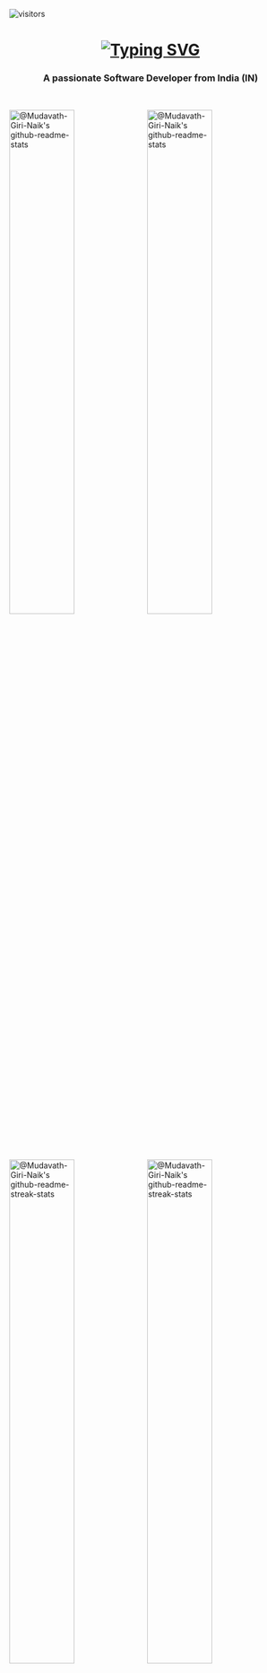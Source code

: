 ![visitors](https://visitor-badge.laobi.icu/badge?page_id=Mudavath-Giri-Naik.Mudavath-Giri-Naik)
<br/>
<h1 align="center">
    <a href="https://git.io/typing-svg"><img src="https://readme-typing-svg.herokuapp.com?font=Roman&weight=900&size=36&duration=2000&color=0A3CF7&center=true&vCenter=true&width=435&height=73&lines=Hi+there%F0%9F%91%8B;I'm+Giri+Naik" alt="Typing SVG" /></a>
<br/>
</h1>
<h3 align="center"> A passionate Software Developer from India (IN)</h3>
<br/>
<p align="center">

<!-- OLD github-readme-stats
<a href="https://github.com/Mudavath-Giri-Naik?tab=repositories"><img src="https://github-readme-stats.vercel.app/api?username=Mudavath-Giri-Naik&theme=gotham&show_icons=true&count_private=true&hide_border=true"  width="48%" alt="@Mudavath-Giri-Naik's github-readme-stats"/></a>
-->

<a href="https://github.com/Mudavath-Giri-Naik?tab=repositories#gh-dark-mode-only"><img src="https://github-readme-stats-one-bice.vercel.app/api?username=Mudavath-Giri-Naik&theme=gotham&show_icons=true&count_private=true&hide_border=true&role=OWNER,ORGANIZATION_MEMBER,COLLABORATOR"  width="48%" alt="@Mudavath-Giri-Naik's github-readme-stats"/></a>
<a href="https://github.com/Mudavath-Giri-Naik?tab=repositories#gh-light-mode-only"><img src="https://github-readme-stats-one-bice.vercel.app/api?username=Mudavath-Giri-Naik&theme=default&show_icons=true&count_private=true&hide_border=true&role=OWNER,ORGANIZATION_MEMBER,COLLABORATOR"  width="48%" alt="@Mudavath-Giri-Naik's github-readme-stats"/></a>
<a href="https://github.com/Mudavath-Giri-Naik?tab=stars#gh-dark-mode-only"><img src="https://github-readme-streak-stats.herokuapp.com?user=Mudavath-Giri-Naik&theme=gotham&hide_border=true&date_format=M%20j%5B%2C%20Y%5D"  width="48%" alt="@Mudavath-Giri-Naik's github-readme-streak-stats"/></a>
<a href="https://github.com/Mudavath-Giri-Naik?tab=stars#gh-light-mode-only"><img src="https://github-readme-streak-stats.herokuapp.com?user=Mudavath-Giri-Naik&theme=transparent&hide_border=true&date_format=M%20j%5B%2C%20Y%5D"  width="48%" alt="@Mudavath-Giri-Naik's github-readme-streak-stats"/></a>

</p>
<h2>Languages</h2>

[![My Skills](https://skillicons.dev/icons?i=c,cpp,html,css,js,ts,py,java,bash)](https://skillicons.dev)
<br/>
<h2>Frontend</h2>

[![My Skills](https://skillicons.dev/icons?i=angular,react,bootstrap,vue,tailwind,materialui,jquery,vite,webpack,remix,nextjs,threejs)](https://skillicons.dev)
<br/>
<h2>Backend</h2>

[![My Skills](https://skillicons.dev/icons?i=nestjs,express,nodejs,npm,docker,django,gradle,maven)](https://skillicons.dev)
<br/>
<h2>Database</h2>

[![My Skills](https://skillicons.dev/icons?i=mongodb,mysql,postgres,prisma,)](https://skillicons.dev)
<h2>Softwares</h2>

[![My Skills](https://skillicons.dev/icons?i=figma,webflow,vscode,atom,kubernetes,netlify,cloudflare,heroku,vercel,pycharm,eclipse,idea,git,gitlab,azure,gcp,flutter,discord)](https://skillicons.dev)

